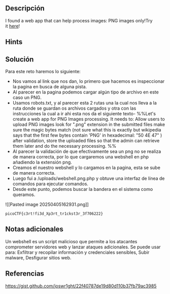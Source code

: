 ## **Descripción**
I found a web app that can help process images: PNG images only!Try it [here](http://atlas.picoctf.net:55783/)!
## Hints

## **Solución** 
Para este reto haremos lo siguiente:
- Nos vamos al link que nos dan, lo primero que hacemos es inspeccionar la pagina en busca de alguna pista.
- Al parecer en la pagina podemos cargar algún tipo de archivo en este caso un PNG.
- Usamos robots.txt, y al parecer esta 2 rutas una la cual nos lleva a la ruta donde se guardan os archivos cargados y otra con las instrucciones la cual a ir ahi esta nos da el siguiente texto- %%Let's create a web app for PNG Images processing.
	It needs to:
	Allow users to upload PNG images
	look for ".png" extension in the submitted files
	make sure the magic bytes match (not sure what this is exactly but wikipedia says that the first few bytes contain 'PNG' in hexadecimal: "50 4E 47" )
	after validation, store the uploaded files so that the admin can retrieve them later and do the necessary processing. %%
- Al parecer la validación de que efectivamente sea un png no se realiza de manera correcta, por lo que cargaremos una webshell en php añadiendo la extensión png.
- Creamos el nuestro webshell y lo cargamos en la pagina, esta se sube de manera correcta.
- Luego fui a /uploads/webshell.png.php y obtuve una interfaz de línea de comandos para ejecutar comandos.
- Desde este punto, podemos buscar la bandera en el sistema como queramos.

![[Pasted image 20250405162931.png]] 
```
picoCTF{c3rt!fi3d_Xp3rt_tr1ckst3r_3f706222}
```

## **Notas adicionales**
Un webshell es un script malicioso que permite a los atacantes comprometer servidores web y lanzar ataques adicionales. Se puede usar para: Exfiltrar y recopilar información y credenciales sensibles, Subir malware, Desfigurar sitios web.
## **Referencias**
https://gist.github.com/joswr1ght/22f40787de19d80d110b37fb79ac3985
